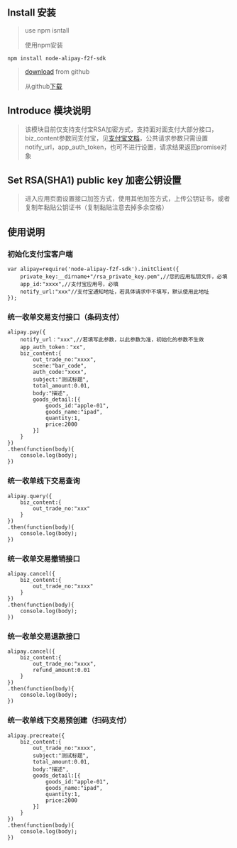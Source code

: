 ## Install 安装


>use npm isntall
>
>使用npm安装 

	npm install node-alipay-f2f-sdk

>[download](https://github.com/ice-penguin/node_alipay_face2face/) from github
>
>从github[下载](https://github.com/ice-penguin/node_alipay_face2face/)

## Introduce 模块说明 

>该模块目前仅支持支付宝RSA加密方式，支持面对面支付大部分接口，biz_content参数同支付宝，见[支付宝文档](https://doc.open.alipay.com/docs/doc.htm?spm=a219a.7629140.0.0.XVhLo4&treeId=193&articleId=105203&docType=1)，公共请求参数只需设置notify_url，app_auth_token，也可不进行设置，请求结果返回promise对象

## Set RSA(SHA1) public key 加密公钥设置
>进入应用页面设置接口加签方式，使用其他加签方式，上传公钥证书，或者复制年黏贴公钥证书（复制黏贴注意去掉多余空格）

## 使用说明

### 初始化支付宝客户端

	var alipay=require('node-alipay-f2f-sdk').initClient({
		private_key:__dirname+"/rsa_private_key.pem",//您的应用私钥文件，必填
		app_id:"xxxx",//支付宝应用号，必填
		notify_url:"xxx"//支付宝通知地址，若具体请求中不填写，默认使用此地址
	});

### 统一收单交易支付接口（条码支付）
	
	alipay.pay({
		notify_url："xxx",//若填写此参数，以此参数为准，初始化的参数不生效
		app_auth_token："xx",
		biz_content:{
			out_trade_no:"xxxx",
			scene:"bar_code",
			auth_code:"xxxx",
			subject:"测试标题",
			total_amount:0.01,
			body:"描述",
			goods_detail:[{
				goods_id:"apple-01",
				goods_name:"ipad",
				quantity:1,
				price:2000
			}]
		}
	})
	.then(function(body){
		console.log(body);
	})

### 统一收单线下交易查询

	alipay.query({
		biz_content:{
			out_trade_no:"xxx"
		}
	})
	.then(function(body){
		console.log(body);
	})

### 统一收单交易撤销接口

	alipay.cancel({
		biz_content:{
			out_trade_no:"xxxx"
		}
	})
	.then(function(body){
		console.log(body);
	})

### 统一收单交易退款接口

	alipay.cancel({
		biz_content:{
			out_trade_no:"xxxx",
			refund_amount:0.01
		}
	})
	.then(function(body){
		console.log(body);
	})

### 统一收单线下交易预创建（扫码支付）

	alipay.precreate({
		biz_content:{
			out_trade_no:"xxxx",
			subject:"测试标题",
			total_amount:0.01,
			body:"描述",
			goods_detail:[{
				goods_id:"apple-01",
				goods_name:"ipad",
				quantity:1,
				price:2000
			}]
		}
	})
	.then(function(body){
		console.log(body);
	})